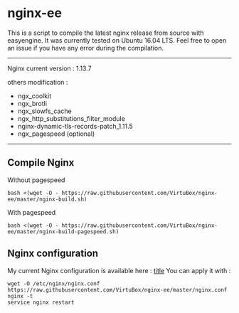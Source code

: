 # nginx-ee

This is a script to compile the latest nginx release from source with easyengine. It was currently tested on Ubuntu 16.04 LTS.
Feel free to open an issue if you have any error during the compilation.

-----
Nginx current version : 1.13.7

others modification :
* ngx_coolkit
* ngx_brotli
* ngx_slowfs_cache
* ngx_http_substitutions_filter_module
* nginx-dynamic-tls-records-patch_1.11.5
* ngx_pagespeed (optional)

-----

## Compile Nginx

Without pagespeed
```
bash <(wget -O - https://raw.githubusercontent.com/VirtuBox/nginx-ee/master/nginx-build.sh)
```

With pagespeed
```
bash <(wget -O - https://raw.githubusercontent.com/VirtuBox/nginx-ee/master/nginx-build-pagespeed.sh)
```

## Nginx configuration

My current Nginx configuration is available here : [title](https://github.com/VirtuBox/nginx-ee/blob/master/nginx.conf)
You can apply it with  : 
```
wget -O /etc/nginx/nginx.conf https://raw.githubusercontent.com/VirtuBox/nginx-ee/master/nginx.conf
nginx -t
service nginx restart
```



